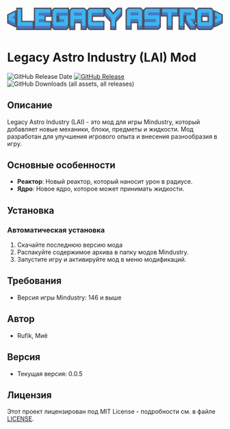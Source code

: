 # ![](core/res/sprites/ui/Legacy-Astro-logo.png)

# Legacy Astro Industry (LAI) Mod

![GitHub Release Date](https://img.shields.io/github/release-date/nikito2223/LAI?style=for-the-badge)
[![GitHub Release](https://img.shields.io/github/v/release/nikito2223/LAI?style=for-the-badge)](https://github.com/nikito2223/LAI/releases/latest)
![GitHub Downloads (all assets, all releases)](https://img.shields.io/github/downloads/nikito2223/LAI/total?style=for-the-badge)

## Описание
Legacy Astro Industry (LAI) - это мод для игры Mindustry, который добавляет новые механики, блоки, предметы и жидкости. Мод разработан для улучшения игрового опыта и внесения разнообразия в игру.

## Основные особенности
- **Реактор**: Новый реактор, который наносит урон в радиусе.
- **Ядро**: Новое ядро, которое может принимать жидкости.

## Установка

### Автоматическая установка
1. Скачайте последнюю версию мода
2. Распакуйте содержимое архива в папку модов Mindustry.
3. Запустите игру и активируйте мод в меню модификаций.

## Требования
- Версия игры Mindustry: 146 и выше

## Автор
- Rufik, Миё

## Версия
- Текущая версия: 0.0.5

## Лицензия
Этот проект лицензирован под MIT License - подробности см. в файле [LICENSE](LICENSE).
